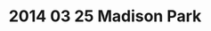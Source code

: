 ---
layout: blog
title: 2014 03 25 Madison Park
category: blog
lat: 47.63592
lng: -122.2771
altitude: 14.16
image: https://s3-us-west-2.amazonaws.com/worldcup14/2014-03-25 19:27:26 PDT.jpg
observation: 20140325192726PDT
---